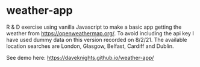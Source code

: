 # weather-app
R & D exercise using vanilla Javascript to make a basic app getting the weather from https://openweathermap.org/.
To avoid including the api key I have used dummy data on this version recorded on 8/2/21. The available location searches are London, Glasgow, Belfast, Cardiff and Dublin.

See demo here: https://daveknights.github.io/weather-app/
